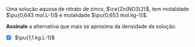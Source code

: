 Uma solução aquosa de nitrato de zinco, $\ce{Zn(NO3)2}$, tem molalidade $\pu{0,643 mol.L-1}$ e molalidade $\pu{0,653 mol.kg-1}$.

**Assinale** a alternativa que mais se aproxima da densidade da solução.

- [x] $\pu{1,1 kg.L-1}$

